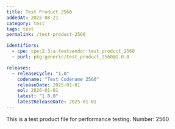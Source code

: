 ```yaml
---
title: Test Product 2560
addedAt: 2025-08-21
category: test
tags: test
permalink: /test-product-2560

identifiers:
  - cpe: cpe:2.3:a:testvendor:test_product_2560
  - purl: pkg:generic/test_product_2560@1.0.0

releases:
  - releaseCycle: "1.0"
    codename: "Test Codename 2560"
    releaseDate: 2025-01-01
    eol: 2026-01-01
    latest: "1.0.0"
    latestReleaseDate: 2025-01-01
---
```


This is a test product file for performance testing. Number: 2560
